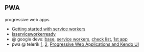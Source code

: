 ## PWA

progressive web apps

+ [Getting started with service workers](https://angular.io/guide/service-worker-getting-started)
+ [isserviceworkerready](https://jakearchibald.github.io/isserviceworkerready/)
+ @ google devs: [base](https://developers.google.com/web/progressive-web-apps/), [service workers](https://developers.google.com/web/fundamentals/primers/service-workers/), [check list](https://developers.google.com/web/progressive-web-apps/checklist), [1st app](https://codelabs.developers.google.com/codelabs/your-first-pwapp/#0)
+ pwa @ telerik [1](https://www.telerik.com/progressive-web-apps), [2](https://www.telerik.com/blogs/a-gentle-and-practical-introduction-to-progressive-web-apps), [Progressive Web Applications and Kendo UI](https://www.telerik.com/blogs/kendo-ui-conversational-ui-angular-react-vue-components-new-release)



